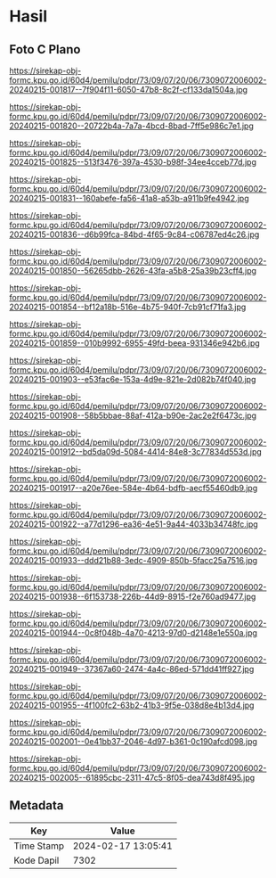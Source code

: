 # Hasil

## Foto C Plano

https://sirekap-obj-formc.kpu.go.id/60d4/pemilu/pdpr/73/09/07/20/06/7309072006002-20240215-001817--7f904f11-6050-47b8-8c2f-cf133da1504a.jpg

https://sirekap-obj-formc.kpu.go.id/60d4/pemilu/pdpr/73/09/07/20/06/7309072006002-20240215-001820--20722b4a-7a7a-4bcd-8bad-7ff5e986c7e1.jpg

https://sirekap-obj-formc.kpu.go.id/60d4/pemilu/pdpr/73/09/07/20/06/7309072006002-20240215-001825--513f3476-397a-4530-b98f-34ee4cceb77d.jpg

https://sirekap-obj-formc.kpu.go.id/60d4/pemilu/pdpr/73/09/07/20/06/7309072006002-20240215-001831--160abefe-fa56-41a8-a53b-a911b9fe4942.jpg

https://sirekap-obj-formc.kpu.go.id/60d4/pemilu/pdpr/73/09/07/20/06/7309072006002-20240215-001836--d6b99fca-84bd-4f65-9c84-c06787ed4c26.jpg

https://sirekap-obj-formc.kpu.go.id/60d4/pemilu/pdpr/73/09/07/20/06/7309072006002-20240215-001850--56265dbb-2626-43fa-a5b8-25a39b23cff4.jpg

https://sirekap-obj-formc.kpu.go.id/60d4/pemilu/pdpr/73/09/07/20/06/7309072006002-20240215-001854--bf12a18b-516e-4b75-940f-7cb91cf71fa3.jpg

https://sirekap-obj-formc.kpu.go.id/60d4/pemilu/pdpr/73/09/07/20/06/7309072006002-20240215-001859--010b9992-6955-49fd-beea-931346e942b6.jpg

https://sirekap-obj-formc.kpu.go.id/60d4/pemilu/pdpr/73/09/07/20/06/7309072006002-20240215-001903--e53fac6e-153a-4d9e-821e-2d082b74f040.jpg

https://sirekap-obj-formc.kpu.go.id/60d4/pemilu/pdpr/73/09/07/20/06/7309072006002-20240215-001908--58b5bbae-88af-412a-b90e-2ac2e2f6473c.jpg

https://sirekap-obj-formc.kpu.go.id/60d4/pemilu/pdpr/73/09/07/20/06/7309072006002-20240215-001912--bd5da09d-5084-4414-84e8-3c77834d553d.jpg

https://sirekap-obj-formc.kpu.go.id/60d4/pemilu/pdpr/73/09/07/20/06/7309072006002-20240215-001917--a20e76ee-584e-4b64-bdfb-aecf55460db9.jpg

https://sirekap-obj-formc.kpu.go.id/60d4/pemilu/pdpr/73/09/07/20/06/7309072006002-20240215-001922--a77d1296-ea36-4e51-9a44-4033b34748fc.jpg

https://sirekap-obj-formc.kpu.go.id/60d4/pemilu/pdpr/73/09/07/20/06/7309072006002-20240215-001933--ddd21b88-3edc-4909-850b-5facc25a7516.jpg

https://sirekap-obj-formc.kpu.go.id/60d4/pemilu/pdpr/73/09/07/20/06/7309072006002-20240215-001938--6f153738-226b-44d9-8915-f2e760ad9477.jpg

https://sirekap-obj-formc.kpu.go.id/60d4/pemilu/pdpr/73/09/07/20/06/7309072006002-20240215-001944--0c8f048b-4a70-4213-97d0-d2148e1e550a.jpg

https://sirekap-obj-formc.kpu.go.id/60d4/pemilu/pdpr/73/09/07/20/06/7309072006002-20240215-001949--37367a60-2474-4a4c-86ed-571dd41ff927.jpg

https://sirekap-obj-formc.kpu.go.id/60d4/pemilu/pdpr/73/09/07/20/06/7309072006002-20240215-001955--4f100fc2-63b2-41b3-9f5e-038d8e4b13d4.jpg

https://sirekap-obj-formc.kpu.go.id/60d4/pemilu/pdpr/73/09/07/20/06/7309072006002-20240215-002001--0e41bb37-2046-4d97-b361-0c190afcd098.jpg

https://sirekap-obj-formc.kpu.go.id/60d4/pemilu/pdpr/73/09/07/20/06/7309072006002-20240215-002005--61895cbc-2311-47c5-8f05-dea743d8f495.jpg


## Metadata

| Key        | Value               |
| ---------- | ------------------- |
| Time Stamp | 2024-02-17 13:05:41 |
| Kode Dapil | 7302                |



